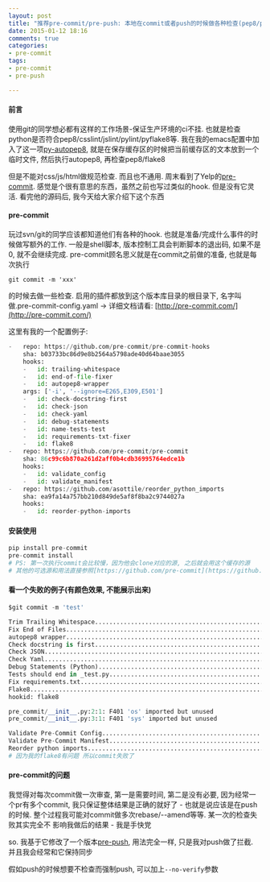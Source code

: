 ```yaml
---
layout: post
title: "推荐pre-commit/pre-push: 本地在commit或者push的时候做各种检查(pep8/pylint/pyflakes8)"
date: 2015-01-12 18:16
comments: true
categories:
- pre-commit
tags:
- pre-commit
- pre-push

---
```



#### 前言

使用git的同学想必都有这样的工作场景-保证生产环境的ci不挂. 也就是检查python是否符合pep8/csslint/jslint/pylint/pyflake8等.
我在我的emacs配置中加入了这一项[py-autopep8](https://github.com/dongweiming/emacs.d/blob/master/custom/py-autopep8.el),
就是在保存缓存区的时候把当前缓存区的文本放到一个临时文件, 然后执行autopep8, 再检查pep8/flake8


但是不能对css/js/html做规范检查. 而且也不通用. 周末看到了Yelp的[pre-commit](https://github.com/pre-commit/pre-commit).
感觉是个很有意思的东西，虽然之前也写过类似的hook. 但是没有它灵活. 看完他的源码后, 我今天给大家介绍下这个东西

#### pre-commit

玩过svn/git的同学应该都知道他们有各种的hook. 也就是准备/完成什么事件的时候做写额外的工作. 一般是shell脚本,
版本控制工具会判断脚本的退出码, 如果不是0, 就不会继续完成. pre-commit顾名思义就是在commit之前做的准备, 也就是每次执行

```
git commit -m 'xxx'
```

的时候去做一些检查. 启用的插件都放到这个版本库目录的根目录下, 名字叫做.pre-commit-config.yaml -> 详细文档请看: [http://pre-commit.com/](http://pre-commit.com/)


这里有我的一个配置例子:

```python
-   repo: https://github.com/pre-commit/pre-commit-hooks
    sha: b03733bc86d9e8b2564a5798ade40d64baae3055
    hooks:
    -   id: trailing-whitespace
    -   id: end-of-file-fixer
    -   id: autopep8-wrapper
    args: ['-i', '--ignore=E265,E309,E501']
    -   id: check-docstring-first
    -   id: check-json
    -   id: check-yaml
    -   id: debug-statements
    -   id: name-tests-test
    -   id: requirements-txt-fixer
    -   id: flake8
-   repo: https://github.com/pre-commit/pre-commit
    sha: 86c99c6b870a261d2aff0b4cdb36995764edce1b
    hooks:
    -   id: validate_config
    -   id: validate_manifest
-   repo: https://github.com/asottile/reorder_python_imports
    sha: ea9fa14a757bb210d849de5af8f8ba2c9744027a
    hooks:
    -   id: reorder-python-imports
```

#### 安装使用

```python
pip install pre-commit
pre-commit install
# PS: 第一次执行commit会比较慢，因为他会clone对应的源, 之后就会用这个缓存的源
# 其他的可选源和用法直接参照[https://github.com/pre-commit](https://github.com/pre-commit)里面的项目
```

####  看一个失败的例子(有颜色效果, 不能展示出来)

```python
$git commit -m 'test'

Trim Trailing Whitespace.................................................................................................................Passed
Fix End of Files.........................................................................................................................Passed
autopep8 wrapper.........................................................................................................................Passed
Check docstring is first.................................................................................................................Passed
Check JSON..........................................................................................................(no files to check) Skipped
Check Yaml..........................................................................................................(no files to check) Skipped
Debug Statements (Python)................................................................................................................Passed
Tests should end in _test.py........................................................................................(no files to check) Skipped
Fix requirements.txt................................................................................................(no files to check) Skipped
Flake8...................................................................................................................................Failed
hookid: flake8

pre_commit/__init__.py:2:1: F401 'os' imported but unused
pre_commit/__init__.py:3:1: F401 'sys' imported but unused

Validate Pre-Commit Config..........................................................................................(no files to check) Skipped
Validate Pre-Commit Manifest........................................................................................(no files to check) Skipped
Reorder python imports...................................................................................................................Passed
# 因为我的flake8有问题 所以commit失败了
```

#### pre-commit的问题

我觉得对每次commit做一次审查, 第一是需要时间, 第二是没有必要, 因为经常一个pr有多个commit,
我只保证整体结果是正确的就好了 - 也就是说应该是在push的时候. 整个过程我可能对commit做多次rebase/--amend等等. 某一次的检查失败其实完全不
影响我做后的结果 - 我是手快党

so. 我基于它修改了一个版本[pre-push](https://github.com/dongweiming/pre-push/), 用法完全一样, 只是我对push做了拦截. 并且我会经常和它保持同步

假如push的时候想要不检查而强制push, 可以加上`--no-verify`参数
